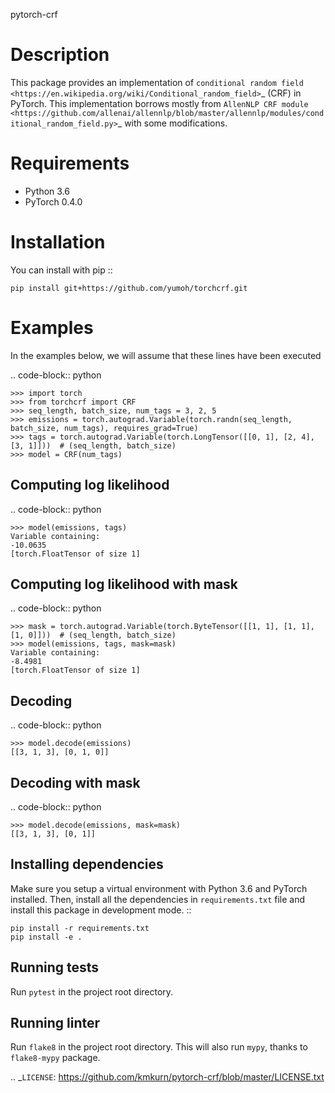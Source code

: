 pytorch-crf


Description
===========

This package provides an implementation of `conditional random field <https://en.wikipedia.org/wiki/Conditional_random_field>`_ (CRF) in PyTorch. This implementation borrows mostly from `AllenNLP CRF module <https://github.com/allenai/allennlp/blob/master/allennlp/modules/conditional_random_field.py>`_ with some modifications.

Requirements
============

- Python 3.6
- PyTorch 0.4.0

Installation
============

You can install with pip ::

    pip install git+https://github.com/yumoh/torchcrf.git

Examples
========

In the examples below, we will assume that these lines have been executed

.. code-block:: python

    >>> import torch
    >>> from torchcrf import CRF
    >>> seq_length, batch_size, num_tags = 3, 2, 5
    >>> emissions = torch.autograd.Variable(torch.randn(seq_length, batch_size, num_tags), requires_grad=True)
    >>> tags = torch.autograd.Variable(torch.LongTensor([[0, 1], [2, 4], [3, 1]]))  # (seq_length, batch_size)
    >>> model = CRF(num_tags)

Computing log likelihood
------------------------

.. code-block:: python

    >>> model(emissions, tags)
    Variable containing:
    -10.0635
    [torch.FloatTensor of size 1]

Computing log likelihood with mask
----------------------------------

.. code-block:: python

    >>> mask = torch.autograd.Variable(torch.ByteTensor([[1, 1], [1, 1], [1, 0]]))  # (seq_length, batch_size)
    >>> model(emissions, tags, mask=mask)
    Variable containing:
    -8.4981
    [torch.FloatTensor of size 1]

Decoding
--------

.. code-block:: python

    >>> model.decode(emissions)
    [[3, 1, 3], [0, 1, 0]]

Decoding with mask
------------------

.. code-block:: python

    >>> model.decode(emissions, mask=mask)
    [[3, 1, 3], [0, 1]]


Installing dependencies
-----------------------

Make sure you setup a virtual environment with Python 3.6 and PyTorch installed. Then, install all the dependencies in ``requirements.txt`` file and install this package in development mode. ::

    pip install -r requirements.txt
    pip install -e .

Running tests
-------------

Run ``pytest`` in the project root directory.

Running linter
--------------

Run ``flake8`` in the project root directory. This will also run ``mypy``, thanks to ``flake8-mypy`` package.

.. _`LICENSE`: https://github.com/kmkurn/pytorch-crf/blob/master/LICENSE.txt
